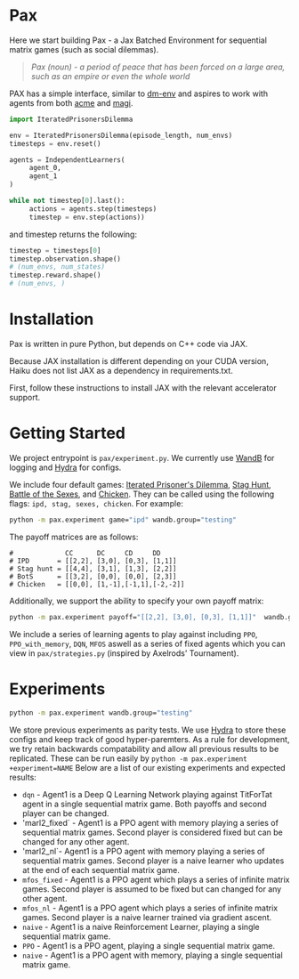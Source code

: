# Pax
Here we start building Pax - a Jax Batched Environment for sequential matrix games (such as social dilemmas).

> *Pax (noun) - a period of peace that has been forced on a large area, such as an empire or even the whole world*

PAX has a simple interface, similar to [dm-env](https://github.com/deepmind/dm_env) and aspires to work with agents from both [acme](https://github.com/deepmind/acme) and [magi](https://github.com/ethanluoyc/magi).

```python
import IteratedPrisonersDilemma

env = IteratedPrisonersDilemma(episode_length, num_envs)
timesteps = env.reset()

agents = IndependentLearners(
     agent_0,
     agent_1
)

while not timestep[0].last():
     actions = agents.step(timesteps)
     timestep = env.step(actions))
```

and timestep returns the following:

```python
timestep = timesteps[0]
timestep.observation.shape()
# (num_envs, num_states)
timestep.reward.shape()
# (num_envs, )
```

# Installation
Pax is written in pure Python, but depends on C++ code via JAX.

Because JAX installation is different depending on your CUDA version, Haiku does not list JAX as a dependency in requirements.txt.

First, follow these instructions to install JAX with the relevant accelerator support.

# Getting Started
We project entrypoint is `pax/experiment.py`. We currently use [WandB](https://wandb.ai/) for logging and [Hydra](https://hydra.cc/docs) for configs.

We include four default games: [Iterated Prisoner's Dilemma](https://en.wikipedia.org/wiki/Prisoner%27s_dilemma), [Stag Hunt](https://en.wikipedia.org/wiki/Stag_hunt), [Battle of the Sexes](https://en.wikipedia.org/wiki/Battle_of_the_sexes_(game_theory)), and [Chicken](https://en.wikipedia.org/wiki/Chicken_(game)). They can be called using the following flags: ```ipd, stag, sexes, chicken```. For example: 

```bash 
python -m pax.experiment game="ipd" wandb.group="testing"
``` 

The payoff matrices are as follows: 
```     
#             CC      DC     CD     DD
# IPD       = [[2,2], [3,0], [0,3], [1,1]]
# Stag hunt = [[4,4], [3,1], [1,3], [2,2]]
# BotS      = [[3,2], [0,0], [0,0], [2,3]]
# Chicken   = [[0,0], [1,-1],[-1,1],[-2,-2]]
``` 

Additionally, we support the ability to specify your own payoff matrix: 

```bash 
python -m pax.experiment payoff="[[2,2], [3,0], [0,3], [1,1]]"  wandb.group="testing"
```

We include a series of learning agents to play against including `PPO`, `PPO_with_memory`, `DQN`, `MFOS` aswell as a series of fixed agents which you can view in `pax/strategies.py` (inspired by Axelrods' Tournament).

# Experiments
```bash 
python -m pax.experiment wandb.group="testing"
``` 

We store previous experiments as parity tests. We use [Hydra](https://hydra.cc/docs) to store these configs and keep track of good hyper-paremters. As a rule for development, we try retain backwards compatability and allow all previous results to be replicated. These can be run easily by `python -m pax.experiment +experiment=NAME` Below are a list of our existing experiments and expected results:

- `dqn` - Agent1 is a Deep Q Learning Network playing against TitForTat agent in a single sequential matrix game. Both payoffs and second player can be changed.
- 'marl2_fixed` - Agent1 is a PPO agent with memory playing a series of sequential matrix games. Second player is considered fixed but can be changed for any other agent.
- 'marl2_nl`- Agent1 is a PPO agent with memory playing a series of sequential matrix games. Second player is a naive learner who updates at the end of each sequential matrix game.
- `mfos_fixed` - Agent1 is a PPO agent which plays a series of infinite matrix games. Second player is assumed to be fixed but can changed for any other agent.
- `mfos_nl` - Agent1 is a PPO agent which plays a series of infinite matrix games. Second player is a naive learner trained via gradient ascent.
- `naive` - Agent1 is a naive Reinforcement Learner, playing a single sequential matrix game.
- `PPO` - Agent1 is a PPO agent, playing a single sequential matrix game.
- `naive` - Agent1 is a PPO agent with memory, playing a single sequential matrix game.


